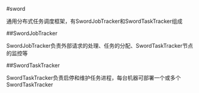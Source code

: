 #sword

通用分布式任务调度框架，有SwordJobTracker和SwordTaskTracker组成

##SwordJobTracker

SwordJobTracker负责外部请求的处理、任务的分配、SwordTaskTracker节点的监控等

##SwordTaskTracker

SwordTaskTracker负责启停和维护任务进程，每台机器可部署一个或多个SwordTaskTracker
